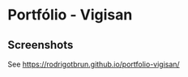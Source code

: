 # Portfólio - Vigisan


## Screenshots

See <a href="https://rodrigotbrun.github.io/portfolio-vigisan/" target="_BLANK">https://rodrigotbrun.github.io/portfolio-vigisan/</a>

